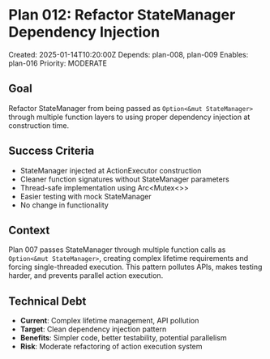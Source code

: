 # Plan 012: Refactor StateManager Dependency Injection

Created: 2025-01-14T10:20:00Z
Depends: plan-008, plan-009
Enables: plan-016
Priority: MODERATE

## Goal

Refactor StateManager from being passed as `Option<&mut StateManager>` through multiple function layers to using proper dependency injection at construction time.

## Success Criteria

- StateManager injected at ActionExecutor construction
- Cleaner function signatures without StateManager parameters
- Thread-safe implementation using Arc<Mutex<>>
- Easier testing with mock StateManager
- No change in functionality

## Context

Plan 007 passes StateManager through multiple function calls as `Option<&mut StateManager>`, creating complex lifetime requirements and forcing single-threaded execution. This pattern pollutes APIs, makes testing harder, and prevents parallel action execution.

## Technical Debt

- **Current**: Complex lifetime management, API pollution
- **Target**: Clean dependency injection pattern
- **Benefits**: Simpler code, better testability, potential parallelism
- **Risk**: Moderate refactoring of action execution system